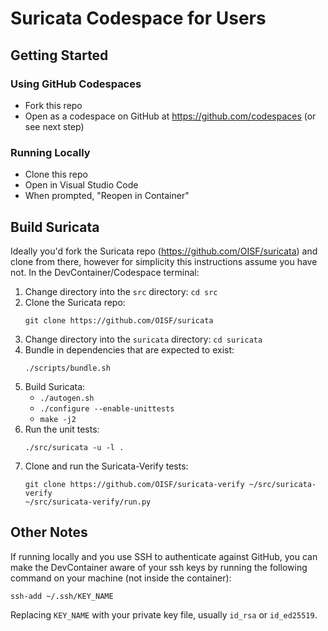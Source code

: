 # Suricata Codespace for Users

## Getting Started

### Using GitHub Codespaces

- Fork this repo
- Open as a codespace on GitHub at https://github.com/codespaces (or see next step)

### Running Locally

- Clone this repo
- Open in Visual Studio Code
- When prompted, "Reopen in Container"

## Build Suricata

Ideally you'd fork the Suricata repo (https://github.com/OISF/suricata) and
clone from there, however for simplicity this instructions assume you have not.
In the DevContainer/Codespace terminal:

1. Change directory into the `src` directory: `cd src`
2. Clone the Suricata repo:
    ```
    git clone https://github.com/OISF/suricata
    ```
3. Change directory into the `suricata` directory: `cd suricata`
4. Bundle in dependencies that are expected to exist:
    ```
    ./scripts/bundle.sh
    ```
5. Build Suricata:
    - `./autogen.sh`
    - `./configure --enable-unittests`
    - `make -j2`
6. Run the unit tests:
    ```
    ./src/suricata -u -l .
    ```
7. Clone and run the Suricata-Verify tests:
    ```
    git clone https://github.com/OISF/suricata-verify ~/src/suricata-verify
    ~/src/suricata-verify/run.py
    ```

## Other Notes

If running locally and you use SSH to authenticate against GitHub, you can make
the DevContainer aware of your ssh keys by running the following command on your
machine (not inside the container):

```
ssh-add ~/.ssh/KEY_NAME
```

Replacing `KEY_NAME` with your private key file, usually `id_rsa` or
`id_ed25519`.